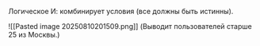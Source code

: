 Логическое И: комбинирует условия (все должны быть истинны).

![[Pasted image 20250810201509.png]]
(Выводит пользователей старше 25 из Москвы.)